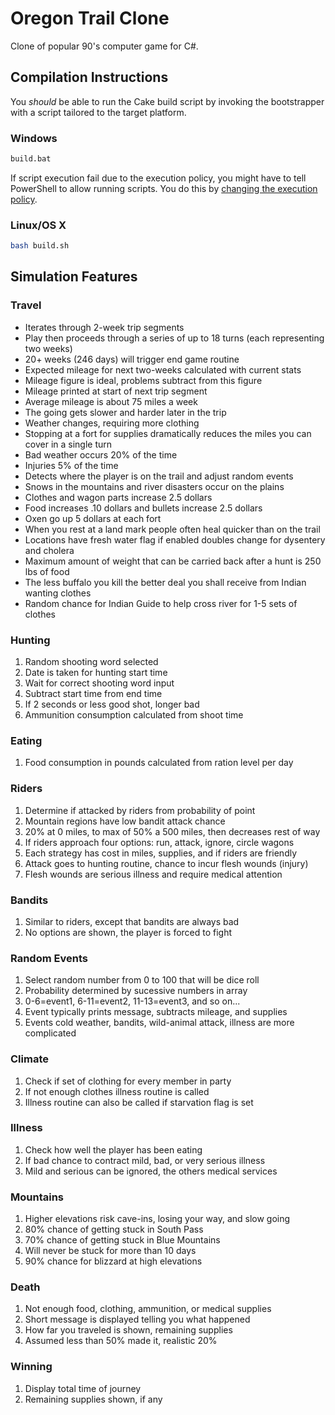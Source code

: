 # Oregon Trail Clone #

Clone of popular 90's computer game for C#.

## Compilation Instructions ##

You *should* be able to run the Cake build script by invoking the bootstrapper with a script tailored to the target platform.

### Windows ###

```cmd
build.bat
```

If script execution fail due to the execution policy, you might have to tell PowerShell to allow running scripts. You do this by [changing the execution policy](https://technet.microsoft.com/en-us/library/ee176961.aspx).

### Linux/OS X ###

```bash
bash build.sh
```

## Simulation Features ##

### Travel ###
 * Iterates through 2-week trip segments
 * Play then proceeds through a series of up to 18 turns 
   (each representing two weeks)
 * 20+ weeks (246 days) will trigger end game routine
 * Expected mileage for next two-weeks calculated with current stats
 * Mileage figure is ideal, problems subtract from this figure
 * Mileage printed at start of next trip segment
 * Average mileage is about 75 miles a week
 * The going gets slower and harder later in the trip
 * Weather changes, requiring more clothing
 * Stopping at a fort for supplies dramatically reduces 
   the miles you can cover in a single turn
 * Bad weather occurs 20% of the time
 * Injuries 5% of the time
 * Detects where the player is on the trail and adjust random events
 * Snows in the mountains and river disasters occur on the plains
 * Clothes and wagon parts increase 2.5 dollars
 * Food increases .10 dollars and bullets increase 2.5 dollars
 * Oxen go up 5 dollars at each fort
 * When you rest at a land mark people often heal quicker than on the trail
 * Locations have fresh water flag if enabled doubles change for dysentery
   and cholera
 * Maximum amount of weight that can be carried back after a hunt
   is 250 lbs of food
 * The less buffalo you kill the better deal you shall receive
   from Indian wanting clothes
 * Random chance for Indian Guide to help cross river for 1-5 sets of clothes
 
### Hunting ###
1. Random shooting word selected
2. Date is taken for hunting start time
3. Wait for correct shooting word input
4. Subtract start time from end time
5. If 2 seconds or less good shot, longer bad
6. Ammunition consumption calculated from shoot time

### Eating ###
 1. Food consumption in pounds calculated from ration level per day

### Riders ###
 1. Determine if attacked by riders from probability of point
 2. Mountain regions have low bandit attack chance
 3. 20% at 0 miles, to max of 50% a 500 miles, then decreases rest of way
 4. If riders approach four options: run, attack, ignore, circle wagons
 5. Each strategy has cost in miles, supplies, and if riders are friendly
 6. Attack goes to hunting routine, chance to incur flesh wounds (injury)
 7. Flesh wounds are serious illness and require medical attention

### Bandits ###
 1. Similar to riders, except that bandits are always bad
 2. No options are shown, the player is forced to fight

### Random Events ###
 1. Select random number from 0 to 100 that will be dice roll
 2. Probability determined by sucessive numbers in array
 3. 0-6=event1, 6-11=event2, 11-13=event3, and so on...
 4. Event typically prints message, subtracts mileage, and supplies
 5. Events cold weather, bandits, wild-animal attack, illness
 are more complicated

### Climate ###
 1. Check if set of clothing for every member in party
 2. If not enough clothes illness routine is called
 3. Illness routine can also be called if starvation flag is set

### Illness ###
 1. Check how well the player has been eating
 2. If bad chance to contract mild, bad, or very serious illness
 3. Mild and serious can be ignored, the others medical services

### Mountains ###
 1. Higher elevations risk cave-ins, losing your way, and slow going
 2. 80% chance of getting stuck in South Pass
 3. 70% chance of getting stuck in Blue Mountains
 4. Will never be stuck for more than 10 days
 5. 90% chance for blizzard at high elevations

### Death ###
 1. Not enough food, clothing, ammunition, or medical supplies
 2. Short message is displayed telling you what happened
 3. How far you traveled is shown, remaining supplies
 4. Assumed less than 50% made it, realistic 20%

### Winning ###
 1. Display total time of journey
 2. Remaining supplies shown, if any